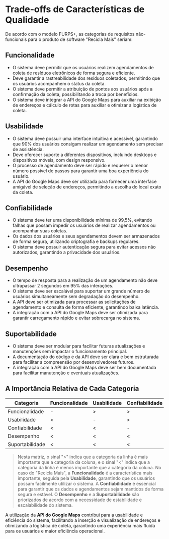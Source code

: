 # Trade-offs de Características de Qualidade 

De acordo com o modelo FURPS+, as categorias de requisitos não-funcionais para o produto de software "Recicla Mais" seriam:

## Funcionalidade

- O sistema deve permitir que os usuários realizem agendamentos de coleta de resíduos eletrônicos de forma segura e eficiente.
- Deve garantir a rastreabilidade dos resíduos coletados, permitindo que os usuários acompanhem o status da coleta.
- O sistema deve permitir a atribuição de pontos aos usuários após a confirmação da coleta, possibilitando a troca por benefícios.
- O sistema deve integrar a API do Google Maps para auxiliar na exibição de endereços e cálculo de rotas para auxiliar e otimizar a logística de coleta.

## Usabilidade

- O sistema deve possuir uma interface intuitiva e acessível, garantindo que 90% dos usuários consigam realizar um agendamento sem precisar de assistência.
- Deve oferecer suporte a diferentes dispositivos, incluindo desktops e dispositivos móveis, com design responsivo.
- O processo de agendamento deve ser rápido e requerer o menor número possível de passos para garantir uma boa experiência do usuário.
- A API do Google Maps deve ser utilizada para fornecer uma interface amigável de seleção de endereços, permitindo a escolha do local exato da coleta.

## Confiabilidade

- O sistema deve ter uma disponibilidade mínima de 99,5%, evitando falhas que possam impedir os usuários de realizar agendamentos ou acompanhar suas coletas.
- Os dados dos usuários e seus agendamentos devem ser armazenados de forma segura, utilizando criptografia e backups regulares.
- O sistema deve possuir autenticação segura para evitar acessos não autorizados, garantindo a privacidade dos usuários.

## Desempenho

- O tempo de resposta para a realização de um agendamento não deve ultrapassar 2 segundos em 95% das interações.
- O sistema deve ser escalável para suportar um grande número de usuários simultaneamente sem degradação do desempenho.
- A API deve ser otimizada para processar as solicitações de agendamento e consulta de forma eficiente, garantindo baixa latência.
- A integração com a API do Google Maps deve ser otimizada para garantir carregamento rápido e evitar sobrecarga no sistema.

## Suportabilidade

- O sistema deve ser modular para facilitar futuras atualizações e manutenções sem impactar o funcionamento principal.
- A documentação do código e da API deve ser clara e bem estruturada para facilitar a compreensão por desenvolvedores futuros.
- A integração com a API do Google Maps deve ser bem documentada para facilitar manutenção e eventuais atualizações.

## A Importância Relativa de Cada Categoria

| Categoria       | Funcionalidade | Usabilidade | Confiabilidade | Desempenho | Suportabilidade |
|---------------|----------------|------------|---------------|------------|----------------|
| Funcionalidade | -              | >          | >             | >          | >              |
| Usabilidade    | <              | -          | >             | >          | >              |
| Confiabilidade | <              | <          | -             | >          | >              |
| Desempenho     | <              | <          | <             | -          | >              |
| Suportabilidade| <              | <          | <             | <          | -              |

> Nesta matriz, o sinal ">" indica que a categoria da linha é mais importante que a categoria da coluna, e o sinal "<" indica que a categoria da linha é menos importante que a categoria da coluna. No caso do "Recicla Mais", a **Funcionalidade** é a característica mais importante, seguida pela **Usabilidade**, garantindo que os usuários possam facilmente utilizar o sistema. A **Confiabilidade** é essencial para garantir que os dados e agendamentos sejam mantidos de forma segura e estável. O **Desempenho** e a **Suportabilidade** são priorizados de acordo com a necessidade de estabilidade e escalabilidade do sistema.

A utilização da **API do Google Maps** contribui para a usabilidade e eficiência do sistema, facilitando a inserção e visualização de endereços e otimizando a logística de coleta, garantindo uma experiência mais fluida para os usuários e maior eficiência operacional.

